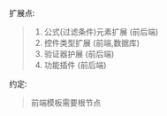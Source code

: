 扩展点:
> 1. 公式(过滤条件)元素扩展 (前后端)
> 2. 控件类型扩展 (前端,数据库)
> 3. 验证器护展  (前后端)
> 4. 功能插件 (前后端)


约定:
>前端模板需要根节点
